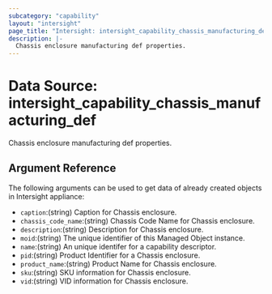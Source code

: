 ```yaml
---
subcategory: "capability"
layout: "intersight"
page_title: "Intersight: intersight_capability_chassis_manufacturing_def"
description: |-
  Chassis enclosure manufacturing def properties.
---
```


# Data Source: intersight_capability_chassis_manufacturing_def
Chassis enclosure manufacturing def properties.
## Argument Reference
The following arguments can be used to get data of already created objects in Intersight appliance:
* `caption`:(string) Caption for Chassis enclosure. 
* `chassis_code_name`:(string) Chassis Code Name for Chassis enclosure. 
* `description`:(string) Description for Chassis enclosure. 
* `moid`:(string) The unique identifier of this Managed Object instance. 
* `name`:(string) An unique identifer for a capability descriptor. 
* `pid`:(string) Product Identifier for a Chassis enclosure. 
* `product_name`:(string) Product Name for Chassis enclosure. 
* `sku`:(string) SKU information for Chassis enclosure. 
* `vid`:(string) VID information for Chassis enclosure. 
